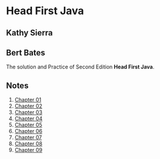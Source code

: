 Head First Java
=

**Kathy Sierra**  
-
**Bert Bates**
-

The solution and Practice of Second Edition **Head First Java**.

Notes
-
1. [Chapter 01](src/head/first/java/chapter01/Chapter01.md)
2. [Chapter 02](src/head/first/java/chapter02/Readme.md)
3. [Chapter 03](src/head/first/java/chapter03/Readme.md)
4. [Chapter 04](src/head/first/java/chapter04/Readme.md)
5. [Chapter 05](src/head/first/java/chapter05/Readme.md)
6. [Chapter 06](src/head/first/java/chapter06/Readme.md)
7. [Chapter 07](src/head/first/java/chapter07/Readme.md)
8. [Chapter 08](src/head/first/java/chapter08/Readme.md)
9. [Chapter 09](src/head/first/java/chapter09/Readme.md)
